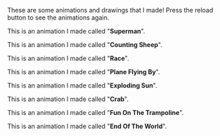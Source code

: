 These are some animations and drawings that I made!
Press the reload button to see the animations again.

<script src="https://cdn.rawgit.com/processing-js/processing-js/v1.4.8/processing.js"></script>

This is an animation I made called "**Superman**".
<canvas width="400" height="400" data-processing-sources="superman.js"></canvas>

This is an animation I made called "**Counting Sheep**".
<canvas width="400" height="400" data-processing-sources="sheep.js"></canvas>

This is an animation I made called "**Race**".
<canvas width="400" height="400" data-processing-sources="race.js"></canvas>

This is an animation I made called "**Plane Flying By**".
<canvas width="400" height="400" data-processing-sources="planeflyingby.js"></canvas>

This is an animation I made called "**Exploding Sun**".
<canvas width="400" height="400" data-processing-sources="explodingsun.js"></canvas>

This is an animation I made called "**Crab**".
<canvas width="400" height="400" data-processing-sources="crab.js"></canvas>

This is an animation I made called "**Fun On The Trampoline**".
<canvas width="400" height="400" data-processing-sources="funonthetrampoline.js"></canvas>

This is an animation I made called "**End Of The World**".
<canvas width="400" height="400" data-processing-sources="endoftheworld.js"></canvas>

